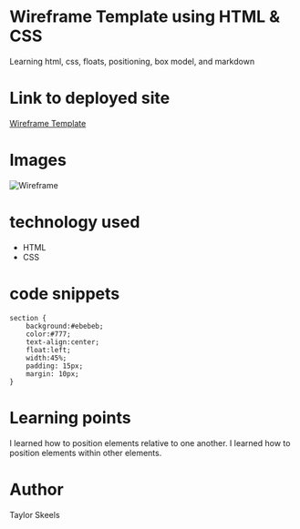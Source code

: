 # Wireframe Template using HTML & CSS

Learning html, css, floats, positioning, box model, and markdown


# Link to deployed site
[Wireframe Template](https://skeeis.github.io/HW-Wireframe/)


# Images
![Wireframe](https://i.imgur.com/agjLrvG.png)

# technology used

- HTML
- CSS

# code snippets
```
section {
    background:#ebebeb;
    color:#777;
    text-align:center;
    float:left;
    width:45%;
    padding: 15px;
    margin: 10px;  
}
```


# Learning points
I learned how to position elements relative to one another. I learned how to position elements within other elements.

# Author 
Taylor Skeels

